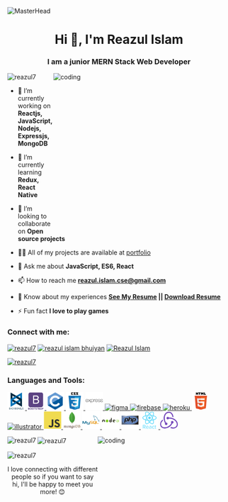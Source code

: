 ![MasterHead](https://user-images.githubusercontent.com/74084859/121538601-bb027300-ca26-11eb-9eab-e3d3965173d8.png)
<h1 align="center">Hi 👋, I'm Reazul Islam</h1>
<h3 align="center">I am a junior MERN Stack Web Developer</h3>
<img align="right"   src="https://www.sithcomputers.com/wp-content/uploads/2021/02/Full-Stack-Developer-1.gif" alt="coding"  width="400" height="350" />

<p align="left"> <img src="https://komarev.com/ghpvc/?username=reazul7&label=Profile%20views&color=0e75b6&style=flat" alt="reazul7" /> </p>

- 🔭 I’m currently working on **Reactjs, JavaScript, Nodejs, Expressjs, MongoDB**

- 🌱 I’m currently learning **Redux, React Native**

- 👯 I’m looking to collaborate on **Open source projects**

- 👨‍💻 All of my projects are available at [portfolio](https://portfolio-8a25a.web.app/)

- 💬 Ask me about **JavaScript, ES6, React**

- 📫 How to reach me **reazul.islam.cse@gmail.com**

- 📄 Know about my experiences <b>[See My Resume](https://drive.google.com/file/d/1LJmqJk2MoqLS6yNC_oBBN5_156Xa2h0t/view?usp=sharing)  || [Download Resume](https://drive.google.com/uc?export=download&id=1LJmqJk2MoqLS6yNC_oBBN5_156Xa2h0t)</b>

- ⚡ Fun fact **I love to play games**

<h3 align="left">Connect with me:</h3>
<p align="left">
<a href="https://github.com/reazul7" target="blank"><img align="center" src="https://cdn.jsdelivr.net/npm/simple-icons@3.0.1/icons/github.svg"alt="reazul7" height="30" width="40" /></a>
<a href="https://www.linkedin.com/in/reazul7/" target="blank"><img align="center" src="https://cdn.jsdelivr.net/npm/simple-icons@3.0.1/icons/linkedin.svg" alt="reazul islam bhuiyan" height="30" width="40" /></a>
<a href="https://www.facebook.com/reazul.islam.1426876/" target="blank"><img align="center" src="https://cdn.jsdelivr.net/npm/simple-icons@3.0.1/icons/facebook.svg" alt="Reazul Islam" height="30" width="40" /></a>

<p align="left"> <a href="https://github.com/ryo-ma/github-profile-trophy"><img src="https://github-profile-trophy.vercel.app/?username=reazul7" alt="reazul7" /></a> </p>

<h3 align="left">Languages and Tools:</h3>
<p align="left"> <a href="https://backbonejs.org" target="_blank"> <img src="https://raw.githubusercontent.com/devicons/devicon/master/icons/backbonejs/backbonejs-original-wordmark.svg" alt="backbonejs" width="40" height="40"/> </a> <a href="https://getbootstrap.com" target="_blank"> <img src="https://raw.githubusercontent.com/devicons/devicon/master/icons/bootstrap/bootstrap-plain-wordmark.svg" alt="bootstrap" width="40" height="40"/> </a> <a href="https://www.cprogramming.com/" target="_blank"> <img src="https://raw.githubusercontent.com/devicons/devicon/master/icons/c/c-original.svg" alt="c" width="40" height="40"/> </a> <a href="https://www.w3schools.com/css/" target="_blank"> <img src="https://raw.githubusercontent.com/devicons/devicon/master/icons/css3/css3-original-wordmark.svg" alt="css3" width="40" height="40"/> </a> <a href="https://expressjs.com" target="_blank"> <img src="https://raw.githubusercontent.com/devicons/devicon/master/icons/express/express-original-wordmark.svg" alt="express" width="40" height="40"/> </a> <a href="https://www.figma.com/" target="_blank"> <img src="https://www.vectorlogo.zone/logos/figma/figma-icon.svg" alt="figma" width="40" height="40"/> </a> <a href="https://firebase.google.com/" target="_blank"> <img src="https://www.vectorlogo.zone/logos/firebase/firebase-icon.svg" alt="firebase" width="40" height="40"/> </a> <a href="https://heroku.com" target="_blank"> <img src="https://www.vectorlogo.zone/logos/heroku/heroku-icon.svg" alt="heroku" width="40" height="40"/> </a> <a href="https://www.w3.org/html/" target="_blank"> <img src="https://raw.githubusercontent.com/devicons/devicon/master/icons/html5/html5-original-wordmark.svg" alt="html5" width="40" height="40"/> </a> <a href="https://www.adobe.com/in/products/illustrator.html" target="_blank"> <img src="https://www.vectorlogo.zone/logos/adobe_illustrator/adobe_illustrator-icon.svg" alt="illustrator" width="40" height="40"/> </a> <a href="https://developer.mozilla.org/en-US/docs/Web/JavaScript" target="_blank"> <img src="https://raw.githubusercontent.com/devicons/devicon/master/icons/javascript/javascript-original.svg" alt="javascript" width="40" height="40"/> </a> <a href="https://www.mongodb.com/" target="_blank"> <img src="https://raw.githubusercontent.com/devicons/devicon/master/icons/mongodb/mongodb-original-wordmark.svg" alt="mongodb" width="40" height="40"/> </a> <a href="https://www.mysql.com/" target="_blank"> <img src="https://raw.githubusercontent.com/devicons/devicon/master/icons/mysql/mysql-original-wordmark.svg" alt="mysql" width="40" height="40"/> </a> <a href="https://nodejs.org" target="_blank"> <img src="https://raw.githubusercontent.com/devicons/devicon/master/icons/nodejs/nodejs-original-wordmark.svg" alt="nodejs" width="40" height="40"/> </a> <a href="https://www.php.net" target="_blank"> <img src="https://raw.githubusercontent.com/devicons/devicon/master/icons/php/php-original.svg" alt="php" width="40" height="40"/> </a> <a href="https://reactjs.org/" target="_blank"> <img src="https://raw.githubusercontent.com/devicons/devicon/master/icons/react/react-original-wordmark.svg" alt="react" width="40" height="40"/> </a> <a href="https://redux.js.org" target="_blank"> <img src="https://raw.githubusercontent.com/devicons/devicon/master/icons/redux/redux-original.svg" alt="redux" width="40" height="40"/> </a></p>

<p><img align="left" src="https://github-readme-stats.vercel.app/api/top-langs?username=reazul7&show_icons=true&locale=en&layout=compact" alt="reazul7" /></p>
<img align="right" src="http://www.aximoinfotech.com/public/user_assets/images/gifs/web-dev.gif" alt="coding"  width="300" height="300"/>
<p>&nbsp;<img align="center" src="https://github-readme-stats.vercel.app/api?username=reazul7&show_icons=true&locale=en" alt="reazul7" /></p>

<p><img align="center" src="https://github-readme-streak-stats.herokuapp.com/?user=reazul7&" alt="reazul7" /></p>

<p align="center"> I love connecting with different people so if you want to say hi, I'll be happy to meet you more! 😊</P>
